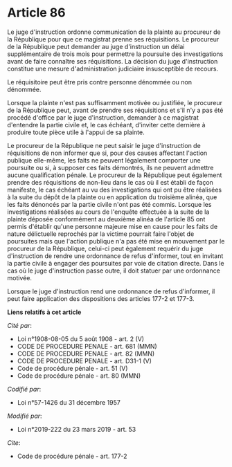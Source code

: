 # Article 86

Le juge d'instruction ordonne communication de la plainte au procureur de la République pour que ce magistrat prenne ses
réquisitions. Le procureur de la République peut demander au juge d'instruction un délai supplémentaire de trois mois pour
permettre la poursuite des investigations avant de faire connaître ses réquisitions. La décision du juge d'instruction
constitue une mesure d'administration judiciaire insusceptible de recours.

Le réquisitoire peut être pris contre personne dénommée ou non dénommée.

Lorsque la plainte n'est pas suffisamment motivée ou justifiée, le procureur de la République peut, avant de prendre ses
réquisitions et s'il n'y a pas été procédé d'office par le juge d'instruction, demander à ce magistrat d'entendre la partie
civile et, le cas échéant, d'inviter cette dernière à produire toute pièce utile à l'appui de sa plainte.

Le procureur de la République ne peut saisir le juge d'instruction de réquisitions de non informer que si, pour des causes
affectant l'action publique elle-même, les faits ne peuvent légalement comporter une poursuite ou si, à supposer ces faits
démontrés, ils ne peuvent admettre aucune qualification pénale. Le procureur de la République peut également prendre des
réquisitions de non-lieu dans le cas où il est établi de façon manifeste, le cas échéant au vu des investigations qui ont pu
être réalisées à la suite du dépôt de la plainte ou en application du troisième alinéa, que les faits dénoncés par la partie
civile n'ont pas été commis. Lorsque les investigations réalisées au cours de l'enquête effectuée à la suite de la plainte
déposée conformément au deuxième alinéa de l'article 85 ont permis d'établir qu'une personne majeure mise en cause pour les
faits de nature délictuelle reprochés par la victime pourrait faire l'objet de poursuites mais que l'action publique n'a pas
été mise en mouvement par le procureur de la République, celui-ci peut également requérir du juge d'instruction de rendre une
ordonnance de refus d'informer, tout en invitant la partie civile à engager des poursuites par voie de citation directe. Dans
le cas où le juge d'instruction passe outre, il doit statuer par une ordonnance motivée.

Lorsque le juge d'instruction rend une ordonnance de refus d'informer, il peut faire application des dispositions des
articles 177-2 et 177-3.

**Liens relatifs à cet article**

_Cité par_:

  - Loi n°1908-08-05 du 5 août 1908 - art. 2 (V)
  - CODE DE PROCEDURE PENALE - art. 681 (MMN)
  - CODE DE PROCEDURE PENALE - art. 82 (MMN)
  - CODE DE PROCEDURE PENALE - art. D31-1 (V)
  - Code de procédure pénale - art. 51 (V)
  - Code de procédure pénale - art. 80 (MMN)

_Codifié par_:

  - Loi n°57-1426 du 31 décembre 1957

_Modifié par_:

  - Loi n°2019-222 du 23 mars 2019 - art. 53

_Cite_:

  - Code de procédure pénale - art. 177-2
